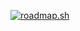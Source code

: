 [![roadmap.sh](https://api.roadmap.sh/v1-badge/wide/646852e3410780a6d9b9a5fa?variant=dark&roadmaps=java%2Ccpp%2Cpython%2Cspring-boot)](https://roadmap.sh)
